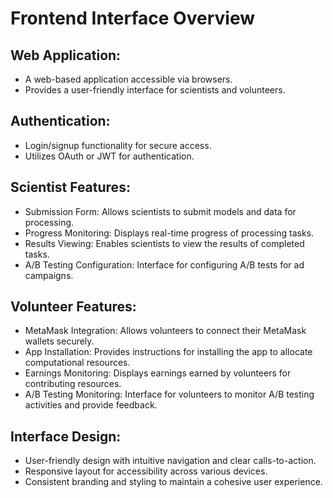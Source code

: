 # Frontend Interface Overview

## Web Application:
- A web-based application accessible via browsers.
- Provides a user-friendly interface for scientists and volunteers.

## Authentication:
- Login/signup functionality for secure access.
- Utilizes OAuth or JWT for authentication.

## Scientist Features:
- Submission Form: Allows scientists to submit models and data for processing.
- Progress Monitoring: Displays real-time progress of processing tasks.
- Results Viewing: Enables scientists to view the results of completed tasks.
- A/B Testing Configuration: Interface for configuring A/B tests for ad campaigns.

## Volunteer Features:
- MetaMask Integration: Allows volunteers to connect their MetaMask wallets securely.
- App Installation: Provides instructions for installing the app to allocate computational resources.
- Earnings Monitoring: Displays earnings earned by volunteers for contributing resources.
- A/B Testing Monitoring: Interface for volunteers to monitor A/B testing activities and provide feedback.

## Interface Design:
- User-friendly design with intuitive navigation and clear calls-to-action.
- Responsive layout for accessibility across various devices.
- Consistent branding and styling to maintain a cohesive user experience.

